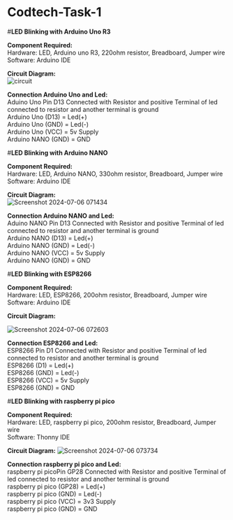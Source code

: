 # Codtech-Task-1

#**LED Blinking with Arduino Uno R3**

**Component Required:** \
            Hardware: LED, Arduino uno R3, 220ohm resistor, Breadboard, Jumper wire \
            Software: Arduino IDE 

**Circuit Diagram:**\
![circuit](https://github.com/gopaldhanokar22/Codtech-Task-1/assets/160303183/4326fbd2-584f-434f-b1f8-5e180cb92cae)

**Connection Arduino Uno and Led:** \
Aduino Uno Pin D13 Connected with Resistor and positive Terminal of led connected to resistor and another terminal is ground\
Arduino Uno (D13) = Led(+)\
Arduino Uno (GND) = Led(-)\
Arduino Uno (VCC) = 5v Supply\
Arduino NANO (GND) = GND



#**LED Blinking with Arduino NANO**

**Component Required:** \
            Hardware: LED, Arduino NANO, 330ohm resistor, Breadboard, Jumper wire \
            Software: Arduino IDE 

**Circuit Diagram:**\
![Screenshot 2024-07-06 071434](https://github.com/gopaldhanokar22/Codtech-Task-1/assets/160303183/b3fdf8dd-c1ea-4db5-a15e-0f4709d4327b)



**Connection Arduino NANO and Led:** \
Aduino NANO Pin D13 Connected with Resistor and positive Terminal of led connected to resistor and another terminal is ground \
Arduino NANO (D13) = Led(+)\
Arduino NANO (GND) = Led(-)\
Arduino NANO (VCC) = 5v Supply\
Arduino NANO (GND) = GND

#**LED Blinking with ESP8266**

**Component Required:** \
            Hardware: LED, ESP8266, 200ohm resistor, Breadboard, Jumper wire \
            Software: Arduino IDE 

**Circuit Diagram:**

![Screenshot 2024-07-06 072603](https://github.com/gopaldhanokar22/Codtech-Task-1/assets/160303183/10fba844-c1d6-447c-9d2d-287e5875ea06)


**Connection ESP8266 and Led:** \
ESP8266 Pin D1 Connected with Resistor and positive Terminal of led connected to resistor and another terminal is ground \
ESP8266 (D1) = Led(+)\
ESP8266 (GND) = Led(-)\
ESP8266 (VCC) = 5v Supply\
ESP8266 (GND) = GND


#**LED Blinking with raspberry pi pico**

**Component Required:** \
            Hardware: LED, raspberry pi pico, 200ohm resistor, Breadboard, Jumper wire \
            Software: Thonny IDE

**Circuit Diagram:**
![Screenshot 2024-07-06 073734](https://github.com/gopaldhanokar22/Codtech-Task-1/assets/160303183/fd25d04a-6def-4064-bcb4-4081a09aba13)




**Connection raspberry pi pico and Led:** \
raspberry pi picoPin GP28 Connected with Resistor and positive Terminal of led connected to resistor and another terminal is ground \
raspberry pi pico (GP28) = Led(+)\
raspberry pi pico (GND) = Led(-)\
raspberry pi pico (VCC) = 3v3 Supply\
raspberry pi pico (GND) = GND
